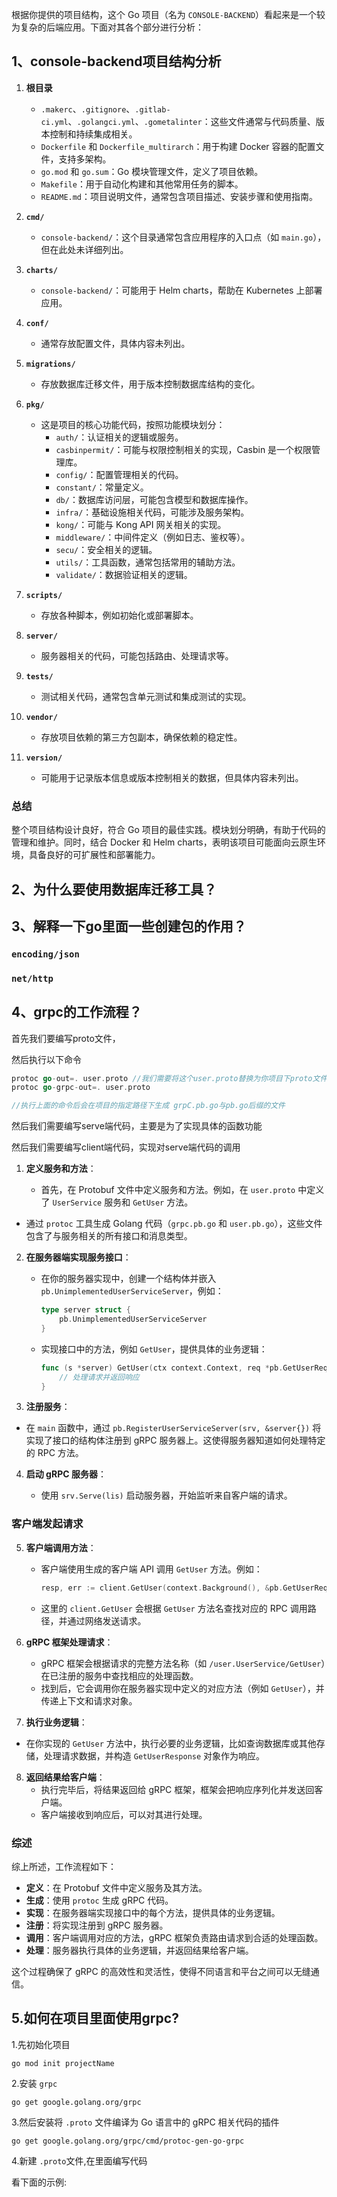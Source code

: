 根据你提供的项目结构，这个 Go 项目（名为 `CONSOLE-BACKEND`）看起来是一个较为复杂的后端应用。下面对其各个部分进行分析：

## 1、console-backend项目结构分析

1. **根目录**
   - `.makerc`、`.gitignore`、`.gitlab-ci.yml`、`.golangci.yml`、`.gometalinter`：这些文件通常与代码质量、版本控制和持续集成相关。
   - `Dockerfile` 和 `Dockerfile_multirarch`：用于构建 Docker 容器的配置文件，支持多架构。
   - `go.mod` 和 `go.sum`：Go 模块管理文件，定义了项目依赖。
   - `Makefile`：用于自动化构建和其他常用任务的脚本。
   - `README.md`：项目说明文件，通常包含项目描述、安装步骤和使用指南。

2. **`cmd/`**
   - `console-backend/`：这个目录通常包含应用程序的入口点（如 `main.go`），但在此处未详细列出。

3. **`charts/`**
   - `console-backend/`：可能用于 Helm charts，帮助在 Kubernetes 上部署应用。

4. **`conf/`**
   - 通常存放配置文件，具体内容未列出。

5. **`migrations/`**
   - 存放数据库迁移文件，用于版本控制数据库结构的变化。

6. **`pkg/`**
   - 这是项目的核心功能代码，按照功能模块划分：
     - `auth/`：认证相关的逻辑或服务。
     - `casbinpermit/`：可能与权限控制相关的实现，Casbin 是一个权限管理库。
     - `config/`：配置管理相关的代码。
     - `constant/`：常量定义。
     - `db/`：数据库访问层，可能包含模型和数据库操作。
     - `infra/`：基础设施相关代码，可能涉及服务架构。
     - `kong/`：可能与 Kong API 网关相关的实现。
     - `middleware/`：中间件定义（例如日志、鉴权等）。
     - `secu/`：安全相关的逻辑。
     - `utils/`：工具函数，通常包括常用的辅助方法。
     - `validate/`：数据验证相关的逻辑。

7. **`scripts/`**
   - 存放各种脚本，例如初始化或部署脚本。

8. **`server/`**
   - 服务器相关的代码，可能包括路由、处理请求等。

9. **`tests/`**
   - 测试相关代码，通常包含单元测试和集成测试的实现。

10. **`vendor/`**
    - 存放项目依赖的第三方包副本，确保依赖的稳定性。

11. **`version/`**
    - 可能用于记录版本信息或版本控制相关的数据，但具体内容未列出。

### 总结

整个项目结构设计良好，符合 Go 项目的最佳实践。模块划分明确，有助于代码的管理和维护。同时，结合 Docker 和 Helm charts，表明该项目可能面向云原生环境，具备良好的可扩展性和部署能力。



## 2、为什么要使用数据库迁移工具？

## 3、解释一下go里面一些创建包的作用？

### `encoding/json`

### `net/http`

## 4、grpc的工作流程？

首先我们要编写proto文件，

然后执行以下命令

```go
protoc go-out=. user.proto //我们需要将这个user.proto替换为你项目下proto文件的实际路径
protoc go-grpc-out=. user.proto 

//执行上面的命令后会在项目的指定路径下生成 grpC.pb.go与pb.go后缀的文件
```

然后我们需要编写serve端代码，主要是为了实现具体的函数功能



然后我们需要编写client端代码，实现对serve端代码的调用



1. **定义服务和方法**：
   
   - 首先，在 Protobuf 文件中定义服务和方法。例如，在 `user.proto` 中定义了 `UserService` 服务和 `GetUser` 方法。
- 通过 `protoc` 工具生成 Golang 代码（`grpc.pb.go` 和 `user.pb.go`），这些文件包含了与服务相关的所有接口和消息类型。
   
2. **在服务器端实现服务接口**：
   - 在你的服务器实现中，创建一个结构体并嵌入 `pb.UnimplementedUserServiceServer`，例如：
     ```go
     type server struct {
         pb.UnimplementedUserServiceServer
     }
     ```
   - 实现接口中的方法，例如 `GetUser`，提供具体的业务逻辑：
     ```go
     func (s *server) GetUser(ctx context.Context, req *pb.GetUserRequest) (*pb.GetUserResponse, error) {
         // 处理请求并返回响应
     }
     ```

3. **注册服务**：
   
- 在 `main` 函数中，通过 `pb.RegisterUserServiceServer(srv, &server{})` 将实现了接口的结构体注册到 gRPC 服务器上。这使得服务器知道如何处理特定的 RPC 方法。
   
4. **启动 gRPC 服务器**：
   
   - 使用 `srv.Serve(lis)` 启动服务器，开始监听来自客户端的请求。

### 客户端发起请求

5. **客户端调用方法**：
   - 客户端使用生成的客户端 API 调用 `GetUser` 方法。例如：
     ```go
     resp, err := client.GetUser(context.Background(), &pb.GetUserRequest{Id: "some-id"})
     ```
   - 这里的 `client.GetUser` 会根据 `GetUser` 方法名查找对应的 RPC 调用路径，并通过网络发送请求。

6. **gRPC 框架处理请求**：
   - gRPC 框架会根据请求的完整方法名称（如 `/user.UserService/GetUser`）在已注册的服务中查找相应的处理函数。
   - 找到后，它会调用你在服务器实现中定义的对应方法（例如 `GetUser`），并传递上下文和请求对象。

7. **执行业务逻辑**：
   
- 在你实现的 `GetUser` 方法中，执行必要的业务逻辑，比如查询数据库或其他存储，处理请求数据，并构造 `GetUserResponse` 对象作为响应。
   
8. **返回结果给客户端**：
   - 执行完毕后，将结果返回给 gRPC 框架，框架会把响应序列化并发送回客户端。
   - 客户端接收到响应后，可以对其进行处理。

### 综述

综上所述，工作流程如下：

- **定义**：在 Protobuf 文件中定义服务及其方法。
- **生成**：使用 `protoc` 生成 gRPC 代码。
- **实现**：在服务器端实现接口中的每个方法，提供具体的业务逻辑。
- **注册**：将实现注册到 gRPC 服务器。
- **调用**：客户端调用对应的方法，gRPC 框架负责路由请求到合适的处理函数。
- **处理**：服务器执行具体的业务逻辑，并返回结果给客户端。

这个过程确保了 gRPC 的高效性和灵活性，使得不同语言和平台之间可以无缝通信。

## 5.如何在项目里面使用grpc?

1.先初始化项目

`go mod init projectName`

2.安装 `grpc`

`go get google.golang.org/grpc`

3.然后安装将 `.proto` 文件编译为 Go 语言中的 gRPC 相关代码的插件

`go get google.golang.org/grpc/cmd/protoc-gen-go-grpc `

4.新建 `.proto`文件,在里面编写代码

看下面的示例:

```go

```



